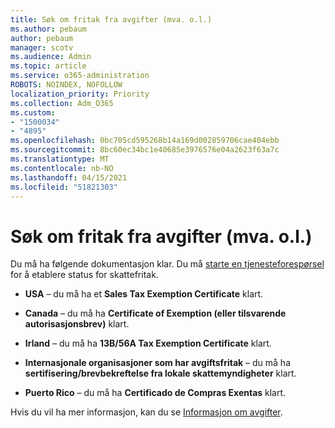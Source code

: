 ```yaml
---
title: Søk om fritak fra avgifter (mva. o.l.)
ms.author: pebaum
author: pebaum
manager: scotv
ms.audience: Admin
ms.topic: article
ms.service: o365-administration
ROBOTS: NOINDEX, NOFOLLOW
localization_priority: Priority
ms.collection: Adm_O365
ms.custom:
- "1500034"
- "4895"
ms.openlocfilehash: 0bc705cd595268b14a169d002859706cae404ebb
ms.sourcegitcommit: 8bc60ec34bc1e40685e3976576e04a2623f63a7c
ms.translationtype: MT
ms.contentlocale: nb-NO
ms.lasthandoff: 04/15/2021
ms.locfileid: "51821303"
---
```

# <a name="apply-for-tax-exempt-status"></a>Søk om fritak fra avgifter (mva. o.l.)

Du må ha følgende dokumentasjon klar. Du må [starte en tjenesteforespørsel](https://docs.microsoft.com/microsoft-365/admin/contact-support-for-business-products) for å etablere status for skattefritak.

- **USA** – du må ha et **Sales Tax Exemption Certificate** klart.

- **Canada** – du må ha **Certificate of Exemption (eller tilsvarende autorisasjonsbrev)** klart.

- **Irland** – du må ha **13B/56A Tax Exemption Certificate** klart.

- **Internasjonale organisasjoner som har avgiftsfritak** – du må ha **sertifisering/brevbekreftelse fra lokale skattemyndigheter** klart.

- **Puerto Rico** – du må ha **Certificado de Compras Exentas** klart.

Hvis du vil ha mer informasjon, kan du se [Informasjon om avgifter](https://docs.microsoft.com/microsoft-365/commerce/billing-and-payments/tax-information).
